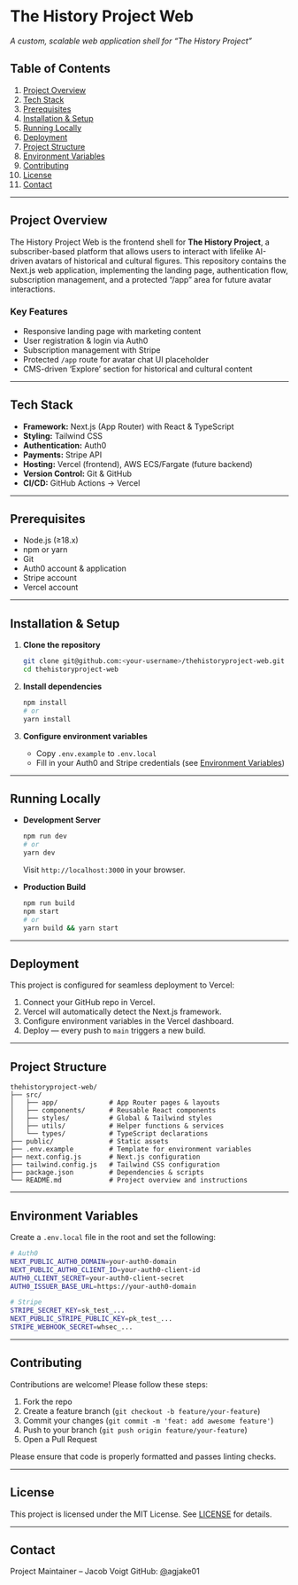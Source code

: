 # The History Project Web

*A custom, scalable web application shell for “The History Project”*

## Table of Contents

1. [Project Overview](#project-overview)
2. [Tech Stack](#tech-stack)
3. [Prerequisites](#prerequisites)
4. [Installation & Setup](#installation--setup)
5. [Running Locally](#running-locally)
6. [Deployment](#deployment)
7. [Project Structure](#project-structure)
8. [Environment Variables](#environment-variables)
9. [Contributing](#contributing)
10. [License](#license)
11. [Contact](#contact)

---

## Project Overview

The History Project Web is the frontend shell for **The History Project**, a subscriber-based platform that allows users to interact with lifelike AI-driven avatars of historical and cultural figures. This repository contains the Next.js web application, implementing the landing page, authentication flow, subscription management, and a protected “/app” area for future avatar interactions.

### Key Features

* Responsive landing page with marketing content
* User registration & login via Auth0
* Subscription management with Stripe
* Protected `/app` route for avatar chat UI placeholder
* CMS-driven ‘Explore’ section for historical and cultural content

---

## Tech Stack

* **Framework:** Next.js (App Router) with React & TypeScript
* **Styling:** Tailwind CSS
* **Authentication:** Auth0
* **Payments:** Stripe API
* **Hosting:** Vercel (frontend), AWS ECS/Fargate (future backend)
* **Version Control:** Git & GitHub
* **CI/CD:** GitHub Actions → Vercel

---

## Prerequisites

* Node.js (≥18.x)
* npm or yarn
* Git
* Auth0 account & application
* Stripe account
* Vercel account

---

## Installation & Setup

1. **Clone the repository**

   ```bash
   git clone git@github.com:<your-username>/thehistoryproject-web.git
   cd thehistoryproject-web
   ```
2. **Install dependencies**

   ```bash
   npm install
   # or
   yarn install
   ```
3. **Configure environment variables**

   * Copy `.env.example` to `.env.local`
   * Fill in your Auth0 and Stripe credentials (see [Environment Variables](#environment-variables))

---

## Running Locally

* **Development Server**

  ```bash
  npm run dev
  # or
  yarn dev
  ```

  Visit `http://localhost:3000` in your browser.

* **Production Build**

  ```bash
  npm run build
  npm start
  # or
  yarn build && yarn start
  ```

---

## Deployment

This project is configured for seamless deployment to Vercel:

1. Connect your GitHub repo in Vercel.
2. Vercel will automatically detect the Next.js framework.
3. Configure environment variables in the Vercel dashboard.
4. Deploy — every push to `main` triggers a new build.

---

## Project Structure

```
thehistoryproject-web/
├── src/
│   ├── app/             # App Router pages & layouts
│   ├── components/      # Reusable React components
│   ├── styles/          # Global & Tailwind styles
│   ├── utils/           # Helper functions & services
│   └── types/           # TypeScript declarations
├── public/              # Static assets
├── .env.example         # Template for environment variables
├── next.config.js       # Next.js configuration
├── tailwind.config.js   # Tailwind CSS configuration
├── package.json         # Dependencies & scripts
└── README.md            # Project overview and instructions
```

---

## Environment Variables

Create a `.env.local` file in the root and set the following:

```bash
# Auth0
NEXT_PUBLIC_AUTH0_DOMAIN=your-auth0-domain
NEXT_PUBLIC_AUTH0_CLIENT_ID=your-auth0-client-id
AUTH0_CLIENT_SECRET=your-auth0-client-secret
AUTH0_ISSUER_BASE_URL=https://your-auth0-domain

# Stripe
STRIPE_SECRET_KEY=sk_test_...
NEXT_PUBLIC_STRIPE_PUBLIC_KEY=pk_test_...
STRIPE_WEBHOOK_SECRET=whsec_...
```

---

## Contributing

Contributions are welcome! Please follow these steps:

1. Fork the repo
2. Create a feature branch (`git checkout -b feature/your-feature`)
3. Commit your changes (`git commit -m 'feat: add awesome feature'`)
4. Push to your branch (`git push origin feature/your-feature`)
5. Open a Pull Request

Please ensure that code is properly formatted and passes linting checks.

---

## License

This project is licensed under the MIT License. See [LICENSE](LICENSE) for details.

---

## Contact

Project Maintainer – Jacob Voigt
GitHub: [@](https://github.com/your-username)agjake01
